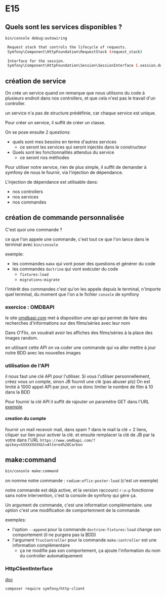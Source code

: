 # E15

## Quels sont les services disponibles ?

```bash
bin/console debug:autowiring

 Request stack that controls the lifecycle of requests.
 Symfony\Component\HttpFoundation\RequestStack (request_stack)
 
 Interface for the session.
 Symfony\Component\HttpFoundation\Session\SessionInterface (.session.do-not-use) - deprecated
```

## création de service

On crée un service quand on remarque que nous utilisons du code à plusieurs endroit dans nos controllers, et que cela n'est pas le travail d'un controller.

un service n'a pas de structure prédéfinie, car chaque service est unique.

Pour créer un service, il suffit de créer un classe.

On se pose ensuite 2 questions:

* quels sont mes besoins en terme d'autres services
  * ce seront les services qui seront injectés dans le constructeur
* Quels sont les fonctionnalités attendus du service
  * ce seront nos méthodes

Pour utiliser notre service, rien de plus simple, il suffit de demander à symfony de nous le fournir, via l'injection de dépendance.

L'injection de dépendance est utilisable dans:

* nos controllers
* nos services
* nos commandes

## création de commande personnalisée

C'est quoi une commande ?

ce que l'on appele une commande, c'est tout ce que l'on lance dans le terminal avec `bin/console`

exemple:

* les commandes `make` qui vont poser des questions et générer du code
* les commandes `doctrine` qui vont exécuter du code
  * `fixtures:load`
  * `migrations:migrate`

l'intérêt des commandes c'est qu'on les appele depuis le terminal, n'importe quel terminal, du moment que l'on a le fichier `console` de symfony

### exercice : OMDBAPI

le site [omdbapi.com](https://www.omdbapi.com/) met à disposition une api qui permet de faire des recherches d'informations sur des films/séries avec leur nom

Dans O'Flix, on voudrait avoir les affiches des films/séries à la place des images random.

en utilisant cette API on va coder une commande qui va aller mettre à jour notre BDD avec les nouvelles images

### utilisation de l'API

il nous faut une clé API pour l'utiliser.
Si vous l'utiliser personnellement, créez vous un compte, sinon JB fournit une clé (pas abuser plz)
On est limité à 1000 appel API par jour, on va donc limiter le nombre de film à 10 dans la BDD

Pour fournir la clé API il suffit de rajouter un paramètre GET dans l'URL
[exemple](https://www.omdbapi.com/?apikey=a93b767b&t=Altered%20Carbon)

#### creation du compte

fournir un mail
recevoir mail, dans spam ?
dans le mail la clé + 2 liens, cliquer sur lien pour activer la clé.
et ensuite remplacer la clé de JB par la votre dans l'URL `https://www.omdbapi.com/?apikey=XXXXXXXXX&t=Altered%20Carbon`

## make:command

```bash
bin/console make:command
```

on nomme notre commande : `radium:oflix:poster-load` (c'est un exemple)

notre commande est déjà active, et la version raccourci `r:o:p` fonctionne sans notre intervention, c'est la console de symfony qui gère ça.

Un argument de commande, c'est une information complémentaire.
une option c'est une modification de comportemnent de la commande

exemples:

* l'option `--append` pour la commande `doctrine:fixtures:load` change son comportement (il ne purgera pas la BDD)
* l'argument `TrucController` pour la commande `make:controller` est une information complémentaire
  * ça ne modifie pas son comportement, ça ajoute l'information du nom du controller automatiquement

### HttpClientInterface

[doc](https://symfony.com/doc/5.4/http_client.html)

```bash
composer require symfony/http-client
```
